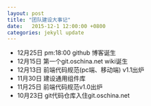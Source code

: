 ```yaml
---
layout: post
title: "团队建设大事记"
date:   2015-12-1 12:00:00 +0800
categories: jekyll update
---
```

- 12月25日 pm:18:00 github 博客诞生
- 12月15日 第一个git.oschina.net wiki诞生
- 12月13日 前端代码规范(pc端、移动端) v1.1出炉
- 11月30日 建设通用组件库
- 11月25日 前端代码规范v1.0出炉
- 10月23日 git代码仓库入住git.oschina.net

